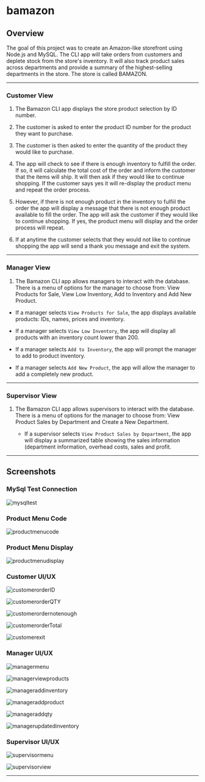 # bamazon

## Overview

The goal of this project was to create an Amazon-like storefront using Node.js and MySQL. The CLI app will take orders from customers and deplete stock from the store's inventory. It will also track product sales across departments and provide a summary of the highest-selling departments in the store.  The store is called BAMAZON.

- - -

### Customer View

1.  The Bamazon CLI app displays the store product selection by ID number.

2.  The customer is asked to enter the product ID number for the product they want to purchase.

3.  The customer is then asked to enter the quantity of the product they would like to purchase.

4.  The app will check to see if there is enough inventory to fulfill the order.  If so, it will calculate the total cost of the order and inform the customer that the items will ship.  It will then ask if they would like to continue shopping.  If the customer says yes it will re-display the product menu and repeat the order process.

5.  However, if there is not enough product in the inventory to fulfiil the order the app will display a message that there is not enough product available to fill the order.  The app will ask the customer if they would like to continue shopping.  If yes, the product menu will display and the order process will repeat.

6.  If at anytime the customer selects that they would not like to continue shopping the app will send a thank you message and exit the system.

- - -

### Manager View

1.  The Bamazon CLI app allows managers to interact with the database.  There is a menu of options for the manager to choose from: View Products for Sale, View Low Inventory, Add to Inventory and Add New Product.

  * If a manager selects `View Products for Sale`, the app displays available products: IDs, names, prices and inventory.

  * If a manager selects `View Low Inventory`, the app will display all products with an inventory count lower than 200.

  * If a manager selects `Add to Inventory`, the app will prompt the manager to add to product inventory.

  * If a manager selects `Add New Product`, the app will allow the manager to add a completely new product.

- - -

### Supervisor View

1. The Bamazon CLI app allows supervisors to interact with the database.  There is a menu of options for the manager to choose from: View Product Sales by Department and Create a New Department.

   * If a supervisor selects `View Product Sales by Department`, the app will display a summarized table showing the sales information (department information, overhead costs, sales and profit.

- - -

## Screenshots

### MySql Test Connection
![mysqltest](./screenshots/mysql-test.png)

### Product Menu Code
![productmenucode](./screenshots/start-menu-code.png)

### Product Menu Display
![productmenudisplay](./screenshots/start-menu-results.png)

### Customer UI/UX
![customerorderID](./screenshots/customer-inputID.png)

![customerorderQTY](./screenshots/customer-inputQTY.png)

![customerordernotenough](./screenshots/customer-not-enough)

![customerorderTotal](./screenshots/customer-orderTotal.png)

![customerexit](./screenshots/customer-exit.png)

### Manager UI/UX
![managermenu](./screenshots/manager-menu.png)

![managerviewproducts](./screenshots/manager-view-products.png)

![manageraddinventory](./screenshots/manager-add-inventory-list.png)

![manageraddproduct](./screenshots/manager-add-product.png)

![manageraddqty](./screenshots/manager-add-qty.png)

![managerupdatedinventory](./screenshots/manager-updated-product-view.png)

### Supervisor UI/UX

![supervisormenu](./screenshots/supervisor-menu.png)

![supervisorview](./screenshots/supervisor-view-departments.png)

- - -
